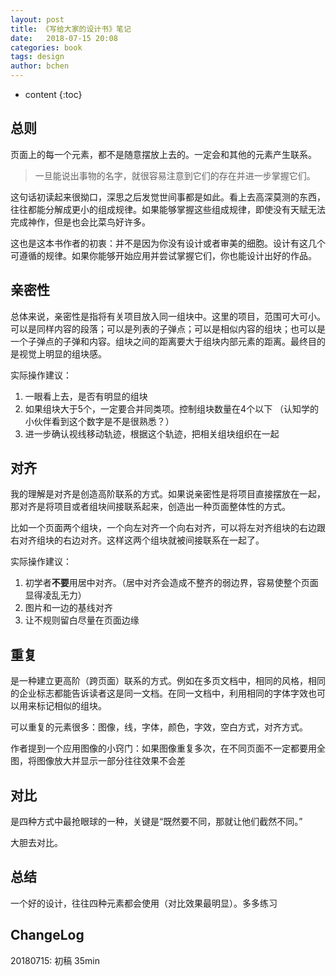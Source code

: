 ```yaml
---
layout: post
title: 《写给大家的设计书》笔记
date:   2018-07-15 20:08
categories: book
tags: design
author: bchen
---
```


* content
{:toc}

## 总则

页面上的每一个元素，都不是随意摆放上去的。一定会和其他的元素产生联系。

> 一旦能说出事物的名字，就很容易注意到它们的存在并进一步掌握它们。

这句话初读起来很拗口，深思之后发觉世间事都是如此。看上去高深莫测的东西，往往都能分解成更小的组成规律。如果能够掌握这些组成规律，即使没有天赋无法完成神作，但是也会比菜鸟好许多。

这也是这本书作者的初衷：并不是因为你没有设计或者审美的细胞。设计有这几个可遵循的规律。如果你能够开始应用并尝试掌握它们，你也能设计出好的作品。

## 亲密性

总体来说，亲密性是指将有关项目放入同一组块中。这里的项目，范围可大可小。可以是同样内容的段落；可以是列表的子弹点；可以是相似内容的组块；也可以是一个子弹点的子弹和内容。组块之间的距离要大于组块内部元素的距离。最终目的是视觉上明显的组块感。

实际操作建议：

1. 一眼看上去，是否有明显的组块
2. 如果组块大于5个，一定要合并同类项。控制组块数量在4个以下 （认知学的小伙伴看到这个数字是不是很熟悉？）
3. 进一步确认视线移动轨迹，根据这个轨迹，把相关组块组织在一起

## 对齐

我的理解是对齐是创造高阶联系的方式。如果说亲密性是将项目直接摆放在一起，那对齐是将项目或者组块间接联系起来，创造出一种页面整体性的方式。

比如一个页面两个组块，一个向左对齐一个向右对齐，可以将左对齐组块的右边跟右对齐组块的右边对齐。这样这两个组块就被间接联系在一起了。

实际操作建议：

1. 初学者**不要**用居中对齐。（居中对齐会造成不整齐的弱边界，容易使整个页面显得凌乱无力）
2. 图片和一边的基线对齐
3. 让不规则留白尽量在页面边缘

## 重复

是一种建立更高阶（跨页面）联系的方式。例如在多页文档中，相同的风格，相同的企业标志都能告诉读者这是同一文档。在同一文档中，利用相同的字体字效也可以用来标记相似的组块。

可以重复的元素很多：图像，线，字体，颜色，字效，空白方式，对齐方式。

作者提到一个应用图像的小窍门：如果图像重复多次，在不同页面不一定都要用全图，将图像放大并显示一部分往往效果不会差

## 对比

是四种方式中最抢眼球的一种，关键是“既然要不同，那就让他们截然不同。”

大胆去对比。

## 总结

一个好的设计，往往四种元素都会使用（对比效果最明显）。多多练习

## ChangeLog

20180715: 初稿 35min

